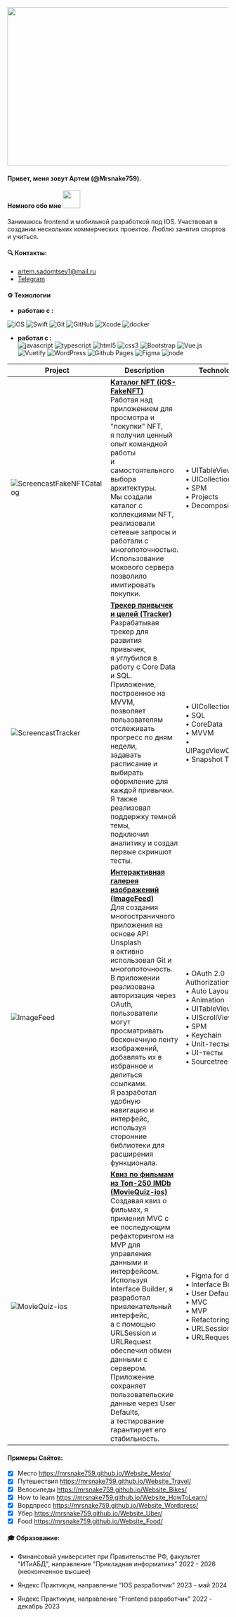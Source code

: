 <div id="header" align="center">
 <img src="https://i.giphy.com/media/v1.Y2lkPTc5MGI3NjExbWlkbmY0ZTJiMXlqbTZramNqNXlpb3RnbnRnMWxkbzN0aXRsb2txNiZlcD12MV9pbnRlcm5hbF9naWZfYnlfaWQmY3Q9Zw/PI3QGKFN6XZUCMMqJm/giphy.gif" height="360" width="1000">
</div>



#### Привет, меня зовут Артем (@Mrsnake759).
#### Немного обо мне <img src="https://media.giphy.com/media/VgCDAzcKvsR6OM0uWg/giphy.gif" width="40">
Занимаюсь frontend и мобильной разработкой под IOS. Участвовал в создании нескольких коммерческих проектов. Люблю занятия спортов и учиться.
#### 🔍 Контакты:
* artem.sadomtsev1@mail.ru
* [Telegram](https://t.me/ASSadomtsev)
#### ⚙️ Технологии️
- **работаю с :**

![iOS](https://img.shields.io/badge/iOS-000000?style=for-the-badge&logo=ios&logoColor=white)
![Swift](https://img.shields.io/badge/swift-F54A2A?style=for-the-badge&logo=swift&logoColor=white)
![Git](https://img.shields.io/badge/git-%23F05033.svg?style=for-the-badge&logo=git&logoColor=white)
![GitHub](https://img.shields.io/badge/github-%23121011.svg?style=for-the-badge&logo=github&logoColor=white)
![Xcode](https://img.shields.io/badge/Xcode-007ACC?style=for-the-badge&logo=Xcode&logoColor=white)
![docker](https://img.shields.io/badge/docker-%230db7ed.svg?style=for-the-badge&logo=docker&logoColor=white)

- **работал с :**  
![javascript](https://img.shields.io/badge/JavaScript-F7DF1E?style=for-the-badge&logo=javascript&logoColor=black)
![typescript](https://img.shields.io/badge/TypeScript-007ACC?style=for-the-badge&logo=typescript&logoColor=white)
![html5](https://img.shields.io/badge/HTML5-E34F26?style=for-the-badge&logo=html5&logoColor=white)
![css3](https://img.shields.io/badge/CSS3-1572B6?style=for-the-badge&logo=css3&logoColor=white)
![Bootstrap](https://img.shields.io/badge/bootstrap-%238511FA.svg?style=for-the-badge&logo=bootstrap&logoColor=white)
![Vue.js](https://img.shields.io/badge/vuejs-%2335495e.svg?style=for-the-badge&logo=vuedotjs&logoColor=%234FC08D)
![Vuetify](https://img.shields.io/badge/Vuetify-1867C0?style=for-the-badge&logo=vuetify&logoColor=AEDDFF)
![WordPress](https://img.shields.io/badge/WordPress-%23117AC9.svg?style=for-the-badge&logo=WordPress&logoColor=white)
![Github Pages](https://img.shields.io/badge/github%20pages-121013?style=for-the-badge&logo=github&logoColor=white)
![Figma](https://img.shields.io/badge/figma-%23F24E1E.svg?style=for-the-badge&logo=figma&logoColor=white)
![node](https://img.shields.io/badge/Node.js-43853D?style=for-the-badge&logo=node.js&logoColor=white)


| Project                                                      | Description                                                  | Technologies                                                 |
| ------------------------------------------------------------ | ------------------------------------------------------------ | ------------------------------------------------------------ |
| ![ScreencastFakeNFTCatalog](https://github.com/Dzhabaev/Dzhabaev/assets/137287126/6c539b69-4db9-4374-9bd4-63e97b0cc939) | **[Каталог NFT (iOS-FakeNFT)](https://github.com/Mrsnake759/Application_NFTMarket)**<br />Работая над приложением для просмотра и "покупки" NFT,<br />я получил ценный опыт командной работы<br />и самостоятельного выбора архитектуры.<br />Мы создали каталог с коллекциями NFT,<br />реализовали сетевые запросы и работали с многопоточностью.<br />Использование мокового сервера позволило имитировать покупки. | • UITableView<br />• UICollectionView<br />• SPM<br />• Projects<br />• Decomposition |
| ![ScreencastTracker](https://github.com/Dzhabaev/Dzhabaev/assets/137287126/b80954ed-098d-4c0a-8b91-fe5bb20b28bb) | **[Трекер привычек и целей (Tracker)](https://github.com/Mrsnake759/Application_Tracker)**<br />Разрабатывая трекер для развития привычек,<br />я углубился в работу с Core Data и SQL.<br />Приложение, построенное на MVVM,<br />позволяет пользователям отслеживать прогресс по дням недели,<br />задавать расписание и выбирать оформление для каждой привычки.<br />Я также реализовал поддержку темной темы,<br />подключил аналитику и создал первые скриншот тесты. | • UICollectionView<br />• SQL<br />• CoreData<br />• MVVM<br />• UIPageViewController<br />• Snapshot Testing |
| ![ImageFeed](https://github.com/Dzhabaev/Dzhabaev/assets/137287126/09e0f15a-ad3b-4033-8a3d-37e6fa02b710) | **[Интерактивная галерея изображений (ImageFeed)](https://github.com/Mrsnake759/Application_ImageFeed)**<br />Для создания многостраничного приложения на основе API Unsplash<br />я активно использовал Git и многопоточность.<br />В приложении реализована авторизация через OAuth,<br />пользователи могут просматривать бесконечную ленту изображений,<br />добавлять их в избранное и делиться ссылками.<br />Я разработал удобную навигацию и интерфейс,<br />используя сторонние библиотеки для расширения функционала. | • OAuth 2.0 Authorization<br />• Auto Layout<br />• Animation<br />• UITableView<br />• UIScrollView<br />• SPM<br />• Keychain<br />• Unit-тесты<br />• UI-тесты<br />• Sourcetree<br /> |
| ![MovieQuiz-ios](https://github.com/Dzhabaev/Dzhabaev/assets/137287126/accddef8-596c-436c-bcb1-5aca4e91c9ed) | **[Квиз по фильмам из Топ-250 IMDb (MovieQuiz-ios)](https://github.com/Mrsnake759/Aplication_MovieQuiz)**<br />Создавая квиз о фильмах, я применил MVC с ее последующим<br />рефакторингом на MVP для управления данными и интерфейсом.<br />Используя Interface Builder, я разработал привлекательный интерфейс,<br />а с помощью URLSession и URLRequest обеспечил обмен данными с сервером.<br />Приложение сохраняет пользовательские данные через User Defaults,<br />а тестирование гарантирует его стабильность. | • Figma for design<br />• Interface Builder<br />• User Defaults<br />• MVC<br/>• MVP<br/>• Refactoring<br />• URLSession<br/>• URLRequest |

#### Примеры Сайтов:

- [x] Место https://mrsnake759.github.io/Website_Mesto/
- [x] Путешествия https://mrsnake759.github.io/Website_Travel/
- [x] Велосипеды https://mrsnake759.github.io/Website_Bikes/
- [x] How to learn https://mrsnake759.github.io/Website_HowToLearn/
- [x] Вордпресс https://mrsnake759.github.io/Website_Wordpress/
- [x] Убер https://mrsnake759.github.io/Website_Uber/
- [x] Food https://mrsnake759.github.io/Website_Food/

#### 🎓  Образование:

- Финансовый университет при Правительстве РФ, факультет "ИТиАБД", направление "Прикладная информатика" 
2022 - 2026 (неоконченное высшее)

- Яндекс Практикум, направление "IOS разработчик"
2023 - май 2024

- Яндекс Практикум, направление "Frontend разработчик"
2022 - декабрь 2023

